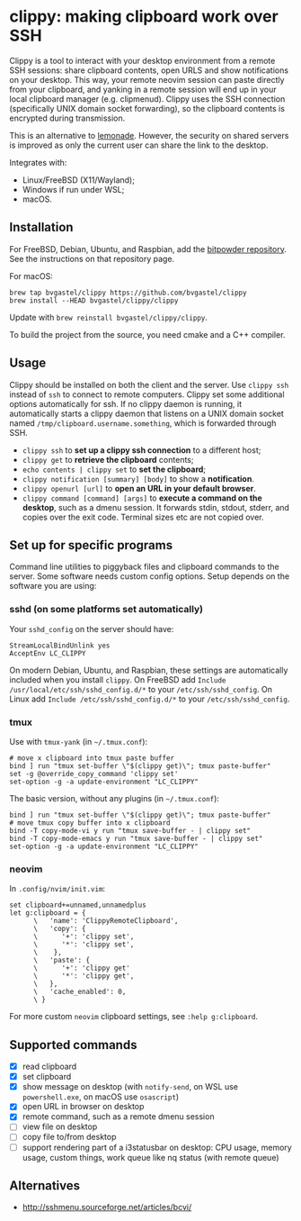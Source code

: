 # clippy: making clipboard work over SSH

Clippy is a tool to interact with your desktop environment from a remote SSH sessions: share clipboard contents, open URLS and show notifications on your desktop. This way, your remote neovim session can paste directly from your clipboard, and yanking in a remote session will end up in your local clipboard manager (e.g. clipmenud). Clippy uses the SSH connection (specifically UNIX domain socket forwarding), so the clipboard contents is encrypted during transmission.

This is an alternative to [lemonade](https://github.com/lemonade-command/lemonade). However, the security on shared servers is improved as only the current user can share the link to the desktop.

Integrates with:
- Linux/FreeBSD (X11/Wayland);
- Windows if run under WSL;
- macOS.

## Installation
For FreeBSD, Debian, Ubuntu, and Raspbian, add the [bitpowder repository](https://bitpowder.com:2443/bitpowder/repo). See the instructions on that repository page.

For macOS:
```
brew tap bvgastel/clippy https://github.com/bvgastel/clippy
brew install --HEAD bvgastel/clippy/clippy
```
Update with `brew reinstall bvgastel/clippy/clippy`.


To build the project from the source, you need cmake and a C++ compiler.

## Usage

Clippy should be installed on both the client and the server. Use `clippy ssh` instead of `ssh` to connect to remote computers. Clippy set some additional options automatically for ssh.
If no clippy daemon is running, it automatically starts a clippy daemon that listens on a UNIX domain socket named `/tmp/clipboard.username.something`, which is forwarded through SSH.

- `clippy ssh` to **set up a clippy ssh connection** to a different host;
- `clippy get` to **retrieve the clipboard** contents;
- `echo contents | clippy set` to **set the clipboard**;
- `clippy notification [summary] [body]` to show a **notification**.
- `clippy openurl [url]` to **open an URL in your default browser**.
- `clippy command [command] [args]` to **execute a command on the desktop**, such as a dmenu session. It forwards stdin, stdout, stderr, and copies over the exit code. Terminal sizes etc are not copied over.

## Set up for specific programs

Command line utilities to piggyback files and clipboard commands to the server. Some software needs custom config options. Setup depends on the software you are using:

### sshd (on some platforms set automatically)

Your `sshd_config` on the server should have:
```
StreamLocalBindUnlink yes
AcceptEnv LC_CLIPPY
```

On modern Debian, Ubuntu, and Raspbian, these settings are automatically included when you install `clippy`.
On FreeBSD add `Include /usr/local/etc/ssh/sshd_config.d/*` to your `/etc/ssh/sshd_config`.
On Linux add `Include /etc/ssh/sshd_config.d/*` to your `/etc/ssh/sshd_config`.

### tmux
Use with `tmux-yank` (in `~/.tmux.conf`):
```
# move x clipboard into tmux paste buffer
bind ] run "tmux set-buffer \"$(clippy get)\"; tmux paste-buffer"
set -g @override_copy_command 'clippy set'
set-option -g -a update-environment "LC_CLIPPY"
```

The basic version, without any plugins (in `~/.tmux.conf`):
```
bind ] run "tmux set-buffer \"$(clippy get)\"; tmux paste-buffer"
# move tmux copy buffer into x clipboard
bind -T copy-mode-vi y run "tmux save-buffer - | clippy set"
bind -T copy-mode-emacs y run "tmux save-buffer - | clippy set"
set-option -g -a update-environment "LC_CLIPPY"
```

### neovim
In `.config/nvim/init.vim`:
```
set clipboard+=unnamed,unnamedplus
let g:clipboard = {
      \   'name': 'ClippyRemoteClipboard',
      \   'copy': {
      \      '+': 'clippy set',
      \      '*': 'clippy set',
      \    },
      \   'paste': {
      \      '+': 'clippy get'
      \      '*': 'clippy get',
      \   },
      \   'cache_enabled': 0,
      \ }
```

For more custom `neovim` clipboard settings, see `:help g:clipboard`.

## Supported commands

- [x] read clipboard
- [x] set clipboard
- [x] show message on desktop (with `notify-send`, on WSL use `powershell.exe`, on macOS use `osascript`)
- [x] open URL in browser on desktop
- [x] remote command, such as a remote dmenu session
- [ ] view file on desktop
- [ ] copy file to/from desktop
- [ ] support rendering part of a i3statusbar on desktop: CPU usage, memory usage, custom things, work queue like nq status (with remote queue)

## Alternatives

- http://sshmenu.sourceforge.net/articles/bcvi/

